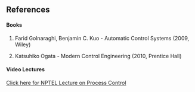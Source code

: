 ## References
#### Books

1) Farid Golnaraghi, Benjamin C. Kuo - Automatic Control Systems (2009, Wiley)

2) Katsuhiko Ogata - Modern Control Engineering (2010, Prentice Hall)


#### Video Lectures

<a href="https://nptel.ac.in/courses/103106148" target="_blank">Click here for NPTEL Lecture on Process Control</a>

